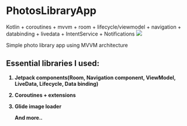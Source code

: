 # PhotosLibraryApp
Kotlin + coroutines + mvvm + room + lifecycle/viewmodel + navigation + databinding + livedata + IntentService + Notifications
<img class='header-img' src='https://i.ibb.co/chnzgxq/photolib-PNG.png' />



<p>Simple photo library app using MVVM architecture</p>



<h2><strong>Essential libraries I used:</h2>
<ol>

<li>
<p><strong>Jetpack components(Room, Navigation component, ViewModel, LiveData, Lifecycle, Data binding)</strong></p>
</li>

<li>
<p><strong>Coroutines + extensions</strong></p>
</li>


<li>
<p><strong>Glide image loader</strong></p>
</li>

<p><strong>And more..</strong></p>

</ol>
<br>

